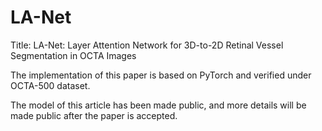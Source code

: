 # LA-Net

Title: LA-Net: Layer Attention Network for 3D-to-2D Retinal Vessel Segmentation in OCTA Images

The implementation of this paper is based on PyTorch and verified under OCTA-500 dataset. 
 
The model of this article has been made public, and more details will be made public after the paper is accepted.
